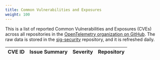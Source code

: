 ```yaml
---
title: Common Vulnerabilities and Exposures
weight: 100
---
```


This is a list of reported Common Vulnerabilities and Exposures (CVEs) across
all repositories in the
[OpenTelemetry organization on GitHub](https://github.com/open-telemetry/). The
raw data is stored in the
[sig-security](https://github.com/open-telemetry/sig-security) repository, and
it is refreshed daily.

<table id="cve-table">
  <thead>
    <tr>
      <th>CVE ID</th>
      <th>Issue Summary</th>
      <th>Severity</th>
      <th>Repository</th>
    </tr>
  </thead>
  <tbody>
  </tbody>
</table>

<script id="main-script">
  'use strict';
  (function() {
    function fetchAndRender() {
      fetchData()
        .then(renderTable);
    }

    function fetchData() {
      var url = 'https://raw.githubusercontent.com/open-telemetry/sig-security/data-source/published_output.json';
      return fetch(url)
        .then(function(response) {
          return response.json();
        });
    }

    function renderTable(data) {
      var table = document.getElementById('cve-table').querySelector('tbody');

      data.sort((a, b) => new Date(b.created_at) - new Date(a.created_at));

      data.forEach(item => {
        var row = table.insertRow();

        const cell1 = row.insertCell(0);
        const link = document.createElement('a');
        link.href = item['html_url'];
        link.target = '_blank';
        link.textContent = item['cve_id'];
        cell1.appendChild(link);

        const cell2 = row.insertCell(1);
        cell2.textContent = item['summary'];
        const cell3 = row.insertCell(2);
        cell3.textContent = item['severity'];

        const cell4 = row.insertCell(3);
        // cell4.textContent = item['repo'];
        const link2 = document.createElement('a');
        link2.href = 'https://www.github.com/open-telemetry/' + item['repo'] + '/security/advisories';
        link2.target = '_blank';
        link2.textContent = item['repo'];
        cell4.appendChild(link2);
      });
    }

    fetchAndRender();
  })();
</script>
